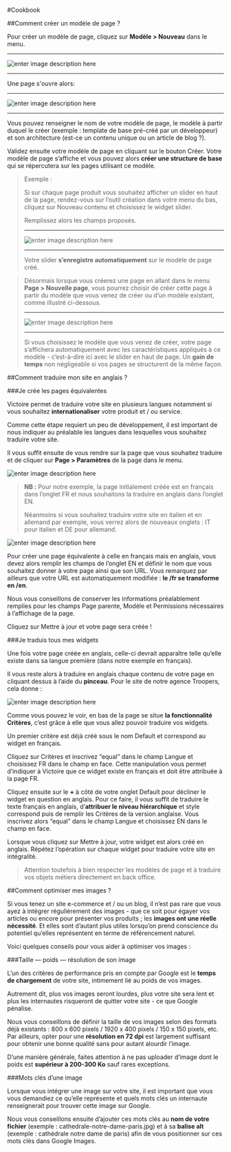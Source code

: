 #Cookbook


##Comment créer un modèle de page ?

Pour créer un modèle de page, cliquez sur **Modèle > Nouveau** dans le menu.
______________

![enter image description here](http://i.imgur.com/xOC6KMB.png)

_______________

Une page s'ouvre alors:

_______________

![enter image description here](http://i.imgur.com/r96inoJ.png)

_______________

Vous pouvez renseigner le nom de votre modèle de page, le modèle à partir duquel le créer (exemple : template de base pré-créé par un développeur) et son architecture (est-ce un contenu unique ou un article de blog ?). 

Validez ensuite votre modèle de page en cliquant sur le bouton Créer.
Votre modèle de page s’affiche et vous pouvez alors **créer une structure de base** qui se répercutera sur les pages utilisant ce modèle.

>Exemple :
>
>Si sur chaque page produit vous souhaitez afficher un slider en haut de la page, rendez-vous sur l’outil création dans votre menu du bas, cliquez sur Nouveau contenu et choisissez le widget slider. 
>
>Remplissez alors les champs proposés.
>________________________
>![enter image description here](http://i.imgur.com/21HNC0f.png)
>________________________
>Votre slider **s’enregistre automatiquement** sur le modèle de page créé.

>Désormais lorsque vous créerez une page en allant dans le menu **Page > Nouvelle page**, vous pourrez choisir de créer cette page à partir du modèle que vous venez de créer ou d’un modèle existant, comme illustré ci-dessous.
>____________________
>![enter image description here](http://i.imgur.com/zI97S1D.png)
>____________________
>Si vous choisissez le modèle que vous venez de créer, votre page s’affichera automatiquement avec les caractéristiques appliqués à ce modèle - c’est-à-dire ici avec le slider en haut de page. Un **gain de temps** non négligeable si vos pages se structurent de la même façon.

##Comment traduire mon site en anglais ?

###Je crée les pages équivalentes

Victoire permet de traduire votre site en plusieurs langues notamment si vous souhaitez **internationaliser** votre produit et / ou service.

Comme cette étape requiert un peu de développement, il est important de nous indiquer au préalable les langues dans lesquelles vous souhaitez traduire votre site.

Il vous suffit ensuite de vous rendre sur la page que vous souhaitez traduire et de cliquer sur **Page > Paramètres** de la page dans le menu.

![enter image description here](http://i.imgur.com/TeAbjUQ.png)

>**NB :** Pour notre exemple, la page initialement créée est en français dans l’onglet FR et nous souhaitons la traduire en anglais dans l’onglet EN. 
>
>Néanmoins si vous souhaitez traduire votre site en italien et en allemand par exemple, vous verrez alors de nouveaux onglets : IT pour italien et DE pour allemand.

![enter image description here](http://i.imgur.com/dAPaQL2.png)

Pour créer une page équivalente à celle en français mais en anglais, vous devez alors remplir les champs de l’onglet EN et définir le nom que vous souhaitez donner à votre page ainsi que son URL. Vous remarquez par ailleurs que votre URL est automatiquement modifiée : **le /fr se transforme en /en**.

Nous vous conseillons de conserver les informations préalablement remplies pour les champs Page parente, Modèle et Permissions nécessaires à l’affichage de la page.

Cliquez sur Mettre à jour et votre page sera créée !

###Je traduis tous mes widgets

Une fois votre page créée en anglais, celle-ci devrait apparaître telle qu’elle existe dans sa langue première (dans notre exemple en français).

Il vous reste alors à traduire en anglais chaque contenu de votre page en cliquant dessus à l’aide du **pinceau**. Pour le site de notre agence Troopers, cela donne :

![enter image description here](http://i.imgur.com/AzdvcYC.png)

Comme vous pouvez le voir, en bas de la page se situe **la fonctionnalité Critères**, c’est grâce à elle que vous allez pouvoir traduire vos widgets.

Un premier critère est déjà créé sous le nom Default et correspond au widget en français.

Cliquez sur Critères et inscrivez “equal” dans le champ Langue et choisissez FR dans le champ en face. Cette manipulation vous permet d’indiquer à Victoire que ce widget existe en français et doit être attribuée à la page FR.

Cliquez ensuite sur le **+** à côté de votre onglet Default pour décliner le widget en question en anglais. Pour ce faire, il vous suffit de traduire le texte français en anglais, d’**attribuer le niveau hiérarchique** et style correspond puis de remplir les Critères de la version anglaise. Vous inscrivez alors “equal” dans le champ Langue et choisissez EN dans le champ en face.

Lorsque vous cliquez sur Mettre à jour, votre widget est alors créé en anglais. Répétez l’opération sur chaque widget pour traduire votre site en intégralité.

> Attention toutefois à bien respecter les modèles de page et à traduire vos objets métiers directement en back office.

##Comment optimiser mes images ?

Si vous tenez un site e-commerce et / ou un blog, il n’est pas rare que vous ayez à intégrer régulièrement des images - que ce soit pour égayer vos articles ou encore pour présenter vos produits ; les **images ont une réelle nécessité**. Et elles sont d’autant plus utiles lorsqu’on prend conscience du potentiel qu’elles représentent en terme de référencement naturel. 

Voici quelques conseils pour vous aider à optimiser vos images :

###Taille — poids — résolution de son image


L’un des critères de performance pris en compte par Google est le **temps de chargement** de votre site, intimement lié au poids de vos images. 

Autrement dit, plus vos images seront lourdes, plus votre site sera lent et plus les internautes risqueront de quitter votre site - ce que Google pénalise.

Nous vous conseillons de définir la taille de vos images selon des formats déjà existants : 800 x 600 pixels / 1920 x 400 pixels / 150 x 150 pixels, etc. Par ailleurs, opter pour une **résolution en 72 dpi** est largement suffisant pour obtenir une bonne qualité sans pour autant alourdir l’image.

D’une manière générale, faites attention à ne pas uploader d’image dont le poids est **supérieur à 200-300 Ko** sauf rares exceptions.

###Mots clés d’une image

Lorsque vous intégrer une image sur votre site, il est important que vous vous demandiez ce qu’elle représente et quels mots clés un internaute renseignerait pour trouver cette image sur Google.

Nous vous conseillons ensuite d’ajouter ces mots clés au **nom de votre fichier** (exemple : cathedrale-notre-dame-paris.jpg) et à sa **balise alt** (exemple : cathédrale notre dame de paris) afin de vous positionner sur ces mots clés dans Google Images.
